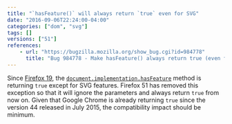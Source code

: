```yaml
---
title: "`hasFeature()` will always return `true` even for SVG"
date: "2016-09-06T22:24:00-04:00"
categories: ["dom", "svg"]
tags: []
versions: ["51"]
references:
    - url: "https://bugzilla.mozilla.org/show_bug.cgi?id=984778"
      title: "Bug 984778 - Make hasFeature() always return true (even for SVG)"
---
```

Since [Firefox 19](https://www.fxsitecompat.com/en-CA/docs/2012/hasfeature-issupported-methods-now-always-return-true/), the [`document.implementation.hasFeature`](https://developer.mozilla.org/docs/Web/API/DOMImplementation/hasFeature) method is returning `true` except for SVG features. Firefox 51 has removed this exception so that it will ignore the parameters and always return `true` from now on. Given that Google Chrome is already returning `true` since the version 44 released in July 2015, the compatibility impact should be minimum.
